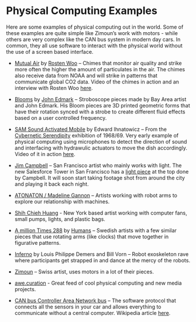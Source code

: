 # Physical Computing Examples

Here are some examples of physical computing out in the world. Some of these examples are quite simple like Zimoun’s work with motors - while others are very complex like the CAN bus system in modern day cars. In common, they all use software to interact with the physical world without the use of a screen based interface.

- [Mutual Air](http://www.mutualair.org/) by [Rosten Woo](http://rostenwoo.biz/) – Chimes that monitor air quality and strike more often the higher the amount of particulates in the air.  The chimes also receive data from NOAA and will strike in patterns that communicate global CO2 data. Video of the chimes in action and an interview with Rosten Woo [here](https://www.pbs.org/newshour/show/with-mutual-air-a-san-francisco-artist-leverages-the-sounds-of-science).

- [Blooms](http://www.johnedmark.com/#/phi/) by [John Edmark](http://www.johnedmark.com/) – Stroboscope pieces made by Bay Area artist and John Edmark. His Bloom pieces are 3D printed geometric forms that have their rotation synced with a strobe to create different fluid effects based on a user controlled frequency. 

- [SAM Sound Activated Mobile](http://www.senster.com/ihnatowicz/SAM/index.htm) by Edward Ihnatowicz – From the [Cybernetic Serendipity](https://www.studiointernational.com/index.php/cybernetic-serendipity-history-and-lasting-legacy) exhibition of 1968/69. Very early example of physical computing using microphones to detect the direction of sound and interfacing with hydrawulic actuators to move the dish accordingly. Video of it in action [here](https://youtu.be/n8TJx8n9UsA?t=240). 

- [Jim Campbell](https://www.jimcampbell.tv/portfolio/low_resolution_works/splitting_the_crowd/) – San Francisco artist who mainly works with light. The new Salesforce Tower in San Francisco has a [light piece](https://www.kqed.org/arts/13832983/what-are-those-weird-images-on-top-of-the-salesforce-tower) at the top done by Campbell. It will soon start taking footage shot from around the city and playing it back each night. 

- [ATONATON / Madeline Gannon](https://atonaton.com/work-all) – Artists working with robot arms to explore our relationship with machines.

- [Shih Chieh Huang](https://www.thisiscolossal.com/2019/03/incubate-by-shih-chieh-huang/) - New York based artist working with computer fans, small pumps, lights, and plastic bags. 

- [A million Times 288](https://www.humanssince1982.com/a-million-times-288) by [Humans](https://www.humanssince1982.com/a-million-times-288) – Swedish artists with a few similar pieces that use rotating arms (like clocks) that move together in figurative patterns. 

- [Inferno](https://vimeo.com/130670526) by Louis Philippe Demers and Bill Vorn – Robot exoskeleton rave where participants get strapped in and dance at the mercy of the robots. 

- [Zimoun](https://www.zimoun.net/) – Swiss artist, uses motors in a lot of their pieces.

- [awe.curation](https://www.instagram.com/awe.curation/) - Great feed of cool physical computing and new media projects.

- [CAN bus Controller Area Network bus](https://www.popularmechanics.com/cars/how-to/a7386/how-it-works-the-computer-inside-your-car/) – The software protocol that connects all the sensors in your car and allows everything to communicate without a central computer. Wikipedia article [here](https://en.wikipedia.org/wiki/CAN_bus). 


